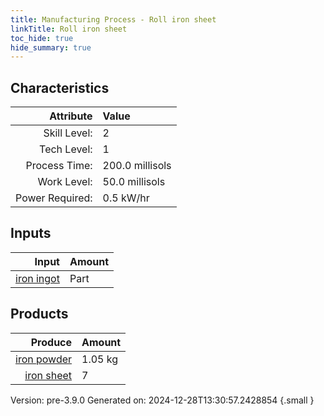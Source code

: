 ```yaml
---
title: Manufacturing Process - Roll iron sheet
linkTitle: Roll iron sheet
toc_hide: true
hide_summary: true
---
```



## Characteristics

| Attribute      | Value |
|--------:|:------|
|Skill Level:|2|
|Tech Level:|1|
|Process Time:|200.0 millisols|
|Work Level:|50.0 millisols|
|Power Required:|0.5 kW/hr|

## Inputs

| Input      | Amount |
|--------:|:------|
|[iron ingot](/docs/definitions/part/iron-ingot)|Part|8|

## Products


| Produce      | Amount |
|--------:|:------|
|[iron powder](/docs/definitions/resource/iron-powder)|1.05 kg|
|[iron sheet](/docs/definitions/part/iron-sheet)|7|


Version: pre-3.9.0 Generated on: 2024-12-28T13:30:57.2428854
{.small }

